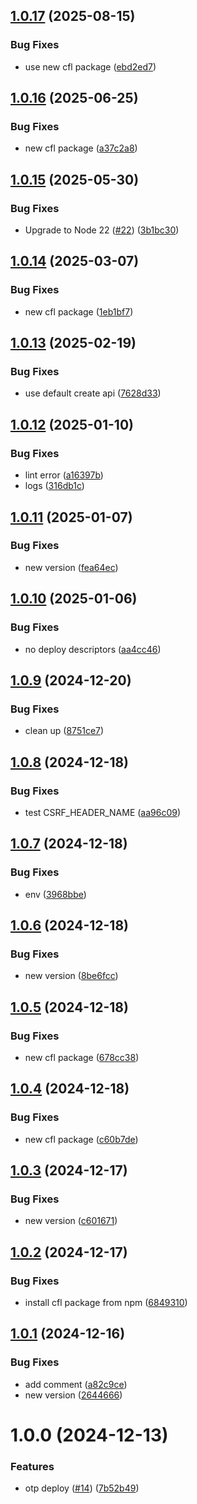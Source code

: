 ## [1.0.17](https://github.com/ocadotechnology/codeforlife-contributor-frontend/compare/v1.0.16...v1.0.17) (2025-08-15)


### Bug Fixes

* use new cfl package ([ebd2ed7](https://github.com/ocadotechnology/codeforlife-contributor-frontend/commit/ebd2ed7f4ba6bc4c2f4676b8b212b6edcd3032f2))

## [1.0.16](https://github.com/ocadotechnology/codeforlife-contributor-frontend/compare/v1.0.15...v1.0.16) (2025-06-25)


### Bug Fixes

* new cfl package ([a37c2a8](https://github.com/ocadotechnology/codeforlife-contributor-frontend/commit/a37c2a859ad6630410b798f4691f939247e23a60))

## [1.0.15](https://github.com/ocadotechnology/codeforlife-contributor-frontend/compare/v1.0.14...v1.0.15) (2025-05-30)


### Bug Fixes

* Upgrade to Node 22 ([#22](https://github.com/ocadotechnology/codeforlife-contributor-frontend/issues/22)) ([3b1bc30](https://github.com/ocadotechnology/codeforlife-contributor-frontend/commit/3b1bc30492449d44e91bc7d58267f88b70bc1af0))

## [1.0.14](https://github.com/ocadotechnology/codeforlife-contributor-frontend/compare/v1.0.13...v1.0.14) (2025-03-07)


### Bug Fixes

* new cfl package ([1eb1bf7](https://github.com/ocadotechnology/codeforlife-contributor-frontend/commit/1eb1bf7ec2b1b09bc8b3819a5f362e479bf8d643))

## [1.0.13](https://github.com/ocadotechnology/codeforlife-contributor-frontend/compare/v1.0.12...v1.0.13) (2025-02-19)


### Bug Fixes

* use default create api ([7628d33](https://github.com/ocadotechnology/codeforlife-contributor-frontend/commit/7628d33b6f1d7b879e7f679da3f2d6090d5da2e6))

## [1.0.12](https://github.com/ocadotechnology/codeforlife-contributor-frontend/compare/v1.0.11...v1.0.12) (2025-01-10)


### Bug Fixes

* lint error ([a16397b](https://github.com/ocadotechnology/codeforlife-contributor-frontend/commit/a16397b03cb2683ef41b9ea7cfe66a87068af205))
* logs ([316db1c](https://github.com/ocadotechnology/codeforlife-contributor-frontend/commit/316db1c80187ad7ce305e34e491b6ce81821f160))

## [1.0.11](https://github.com/ocadotechnology/codeforlife-contributor-frontend/compare/v1.0.10...v1.0.11) (2025-01-07)


### Bug Fixes

* new version ([fea64ec](https://github.com/ocadotechnology/codeforlife-contributor-frontend/commit/fea64ec6c6cbce017d3057ae6f6c8244855c7e1a))

## [1.0.10](https://github.com/ocadotechnology/codeforlife-contributor-frontend/compare/v1.0.9...v1.0.10) (2025-01-06)


### Bug Fixes

* no deploy descriptors ([aa4cc46](https://github.com/ocadotechnology/codeforlife-contributor-frontend/commit/aa4cc4650d88627b3b705ba9bed8dac619dc0a7f))

## [1.0.9](https://github.com/ocadotechnology/codeforlife-contributor-frontend/compare/v1.0.8...v1.0.9) (2024-12-20)


### Bug Fixes

* clean up ([8751ce7](https://github.com/ocadotechnology/codeforlife-contributor-frontend/commit/8751ce74f6ed29fcad82229ac86124bea301abd1))

## [1.0.8](https://github.com/ocadotechnology/codeforlife-contributor-frontend/compare/v1.0.7...v1.0.8) (2024-12-18)


### Bug Fixes

* test CSRF_HEADER_NAME ([aa96c09](https://github.com/ocadotechnology/codeforlife-contributor-frontend/commit/aa96c09549b816e03f7c868a117364e95a5dea41))

## [1.0.7](https://github.com/ocadotechnology/codeforlife-contributor-frontend/compare/v1.0.6...v1.0.7) (2024-12-18)


### Bug Fixes

* env ([3968bbe](https://github.com/ocadotechnology/codeforlife-contributor-frontend/commit/3968bbed0ccb1ca65e9be1fb60fb9b11b0227de0))

## [1.0.6](https://github.com/ocadotechnology/codeforlife-contributor-frontend/compare/v1.0.5...v1.0.6) (2024-12-18)


### Bug Fixes

* new version ([8be6fcc](https://github.com/ocadotechnology/codeforlife-contributor-frontend/commit/8be6fcc5f10ff306a133625921bdc446ee6f05f3))

## [1.0.5](https://github.com/ocadotechnology/codeforlife-contributor-frontend/compare/v1.0.4...v1.0.5) (2024-12-18)


### Bug Fixes

* new cfl package ([678cc38](https://github.com/ocadotechnology/codeforlife-contributor-frontend/commit/678cc3812627c4278c235653527f04d9a7423395))

## [1.0.4](https://github.com/ocadotechnology/codeforlife-contributor-frontend/compare/v1.0.3...v1.0.4) (2024-12-18)


### Bug Fixes

* new cfl package ([c60b7de](https://github.com/ocadotechnology/codeforlife-contributor-frontend/commit/c60b7de1c7c59c5eeebe62e4e9a6332020d1eac9))

## [1.0.3](https://github.com/ocadotechnology/codeforlife-contributor-frontend/compare/v1.0.2...v1.0.3) (2024-12-17)


### Bug Fixes

* new version ([c601671](https://github.com/ocadotechnology/codeforlife-contributor-frontend/commit/c601671e8982dd4e1c1c0f6e08e803a416996881))

## [1.0.2](https://github.com/ocadotechnology/codeforlife-contributor-frontend/compare/v1.0.1...v1.0.2) (2024-12-17)


### Bug Fixes

* install cfl package from npm ([6849310](https://github.com/ocadotechnology/codeforlife-contributor-frontend/commit/68493108c118323a176d55c19c235b2051126578))

## [1.0.1](https://github.com/ocadotechnology/codeforlife-contributor-frontend/compare/v1.0.0...v1.0.1) (2024-12-16)


### Bug Fixes

* add comment ([a82c9ce](https://github.com/ocadotechnology/codeforlife-contributor-frontend/commit/a82c9ce19645de75799df66666fc15614083663d))
* new version ([2644666](https://github.com/ocadotechnology/codeforlife-contributor-frontend/commit/26446662fe286152bfd04889f3489f1a417af9b1))

# 1.0.0 (2024-12-13)


### Features

* otp deploy ([#14](https://github.com/ocadotechnology/codeforlife-contributor-frontend/issues/14)) ([7b52b49](https://github.com/ocadotechnology/codeforlife-contributor-frontend/commit/7b52b497819166a23e42c79b861d00b8df499402))
